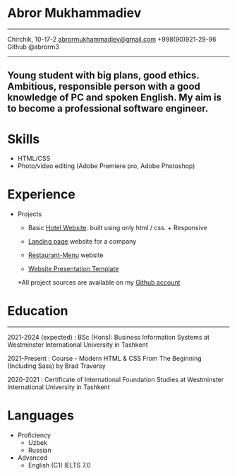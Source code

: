 Abror Mukhammadiev 
============


-------------------     ----------------------------
Chirchik, 10-17-2                 abrormukhammadiev@gmail.com
+998(90)921-29-96                 Github @abrorm3
-------------------     ----------------------------

## Young student with big plans, good ethics. Ambitious, responsible person with a good knowledge of PC and spoken English. My aim is to become a professional software engineer.

# Skills
- HTML/CSS
- Photo/video editing (Adobe Premiere pro, Adobe Photoshop)
 

# Experience
+ Projects
  
  - Basic [Hotel Website](https://hotel-bt-2021.netlify.app/). built using only html / css. + Responsive
  
  - [Landing page](https://accounting-abror.netlify.app/) website for a company
  
  - [Restaurant-Menu](https://restaurant-abror.netlify.app/) website
  
  - [Website Presentation Template](https://your-presentation.netlify.app/)
  
  
  *All project sources are available on my [Github account](https://github.com/abrorm3)
  
  
# Education
---------

2021-2024 (expected)
:   BSc (Hons): Business Information Systems at Westminster International University in Tashkent

2021-Present
:   Course - Modern HTML & CSS From The Beginning (Including Sass) by Brad Traversy

2020-2021
:   Certificate of International Foundation Studies at Westminster International University in Tashkent


# Languages
+ Proficiency
  + Uzbek
  + Russian
+ Advanced
  + English (C1) IELTS 7.0
